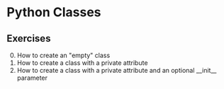 # Python Classes
## Exercises
0. How to create an "empty" class
1. How to create a class with a private attribute
2. How to create a class with a private attribute and an optional \_\_init\_\_ parameter
